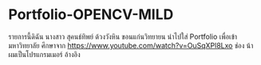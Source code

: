 # Portfolio-OPENCV-MILD
รายการนี้ดิฉัน นางสาว สุคนธ์ทิพย์ ด้วงวังหิน ขอนแก่นวิทยายน นำไปใส่ Portfolio เพื่อเข้ามหาวิทยาลัย
ศึกษาจาก https://www.youtube.com/watch?v=OuSqXPl8Lxo ช่อง น้าผมเป็นโปรแกรมเมอร์ อ้างอิง
